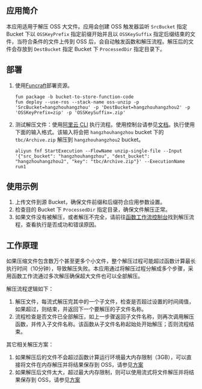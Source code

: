 ## 应用简介

本应用适用于解压 OSS 大文件。应用会创建 OSS 触发器监听 `SrcBucket` 指定 Bucket 下以 `OSSKeyPrefix` 指定前缀开始并且以 `OSSKeySuffix` 指定后缀结束的文件，当符合条件的文件上传到 OSS 后，会自动触发函数和解压流程。解压后的文件会存放到 `DestBucket` 指定 Bucket 下 `ProcessedDir` 指定目录下。

## 部署

1. 使用[Funcraft](https://help.aliyun.com/document_detail/64204.html)部署资源。

    ```
    fun package -b bucket-to-store-function-code
    fun deploy --use-ros --stack-name oss-unzip -p 'SrcBucket=hangzhouhangzhou' -p 'DestBucket=hangzhouhangzhou2' -p 'OSSKeyPrefix=zip' -p 'OSSKeySuffix=.zip'
    ```

2. 测试解压文件：使用[阿里云 CLI](https://help.aliyun.com/document_detail/122611.html) 执行流程。使用控制台请参见[文档](https://help.aliyun.com/document_detail/124156.html)。执行使用下面的输入格式。该输入将会把 `hangzhouhangzhou` bucket 下的 `tbc/Archive.zip` 解压到 `hangzhouhangzhou2` bucket。

    ```
    aliyun fnf StartExecution --FlowName unzip-single-file --Input '{"src_bucket": "hangzhouhangzhou", "dest_bucket": "hangzhouhangzhou2", "key": "tbc/Archive.zip"}' --ExecutionName run1
    ```

## 使用示例

1. 上传文件到源 Bucket，确保文件前缀和后缀符合应用参数设置。
2. 检查目的 Bucket 下 `ProcessedDir` 指定目录，确保文件解压正常。
3. 如果文件没有被解压，或者解压不完全，请前往[函数工作流控制台](https://fnf.console.aliyun.com/)找到解压流程，查看执行是否成功和错误原因。


## 工作原理

如果压缩文件包含数万个甚至更多个小文件，整个解压过程可能超过函数计算最长执行时间（10分钟），导致解压失败。本应用通过将解压过程分解成多个步骤，采用函数工作流通过多次解压确保超大文件也可以全部解压。

解压流程逻辑如下：

1. 解压文件，每流式解压完其中的一个子文件，检查是否超过设置的时间阈值，如果超过，则结束，并返回下一个要解压的子文件名称。
2. 流程检查是否文件已全部解压，如上一步骤返回子文件名称，则再次调用解压函数，并传入子文件名称。该函数从子文件名称起始处开始解压；否则流程结束。

其它相关解压方案：

1. 如果解压后的文件不会超过函数计算运行环境最大内存限制（3GB），可以直接将文件在内存解压并将结果保存到 OSS，请参见[方案](https://github.com/coco-super/simple-fc-uncompress-service-for-oss)
2. 如果解压后文件太大，超过最大内存限制，则可以使用流式将文件解压并将结果保存到 OSS，请参见[方案](https://github.com/coco-super/streaming-fc-uncompress-service-for-oss)

